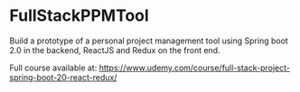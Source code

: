 # FullStackPPMTool
Build a prototype of a personal project management tool using Spring boot 2.0 in the backend, ReactJS and Redux on the front end.

Full course available at: https://www.udemy.com/course/full-stack-project-spring-boot-20-react-redux/
